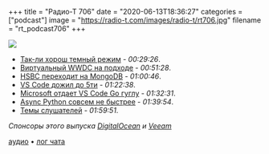 +++
title = "Радио-Т 706"
date = "2020-06-13T18:36:27"
categories = ["podcast"]
image = "https://radio-t.com/images/radio-t/rt706.jpg"
filename = "rt_podcast706"
+++

![](https://radio-t.com/images/radio-t/rt706.jpg)

- [Так-ли хорош темный режим](https://kevq.uk/is-dark-mode-such-a-good-idea/) - *00:29:26*.
- [Виртуальный WWDC на подходе](https://mashable.com/article/apple-wwdc-2020-schedule/?europe=true) - *00:51:28*.
- [HSBC переходит на MongoDB](https://diginomica.com/hsbc-moves-65-relational-databases-one-global-mongodb-database) - *01:00:46*.
- [VS Code дожил до 5ти](https://www.zdnet.com/article/microsoft-vs-code-turns-5-how-github-open-source-google-made-it-a-hit-reveals-creator/) - *01:22:38*.
- [Microsoft отдает VS Code Go гуглу](https://www.zdnet.com/article/programming-language-go-microsoft-hands-vs-code-go-extension-to-googles-go-team/) - *01:32:31*.
- [Async Python совсем не быстрее](http://calpaterson.com/async-python-is-not-faster.html) - *01:39:54*.
- [Темы слушателей](https://radio-t.com/p/2020/06/09/prep-706/) - *01:59:51*.

*Спонсоры этого выпуска [DigitalOcean](https://do.co/radiot) и [Veeam](http://vee.am/veeamontour-russia)*


[аудио](https://cdn.radio-t.com/rt_podcast706.mp3) • [лог чата](https://chat.radio-t.com/logs/radio-t-706.html)
<audio src="https://cdn.radio-t.com/rt_podcast706.mp3" preload="none"></audio>
